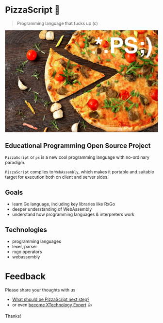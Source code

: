 # PizzaScript 🍕

> Programming language that fucks up (c)

![PizzaScript](./assets/pizzascript.jpg)

## Educational Programming Open Source Project

`PizzaScript` or `ps` is a new cool programming language with no-ordinary paradigm. 

`PizzaScript` compiles to `WebAssembly`, which makes it portable and suitable target for execution both on client and server sides. 

## Goals

- learn Go language, including key libraries like RxGo
- deeper understanding of WebAssembly
- understand how programming languages & interpreters work

## Technologies

- programming languages 
- lexer, parser
- rxgo operators
- webassembly

# Feedback

Please share your thoughts with us

- [What should be PizzaScript next step?](https://forms.gle/Sde3qBpWarzUyqVn7) 
- or even [become XTechnology Expert](https://forms.gle/8xc1j7cf8h3sEZ6W8) 👍

Thanks! 